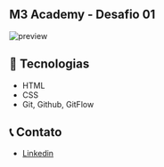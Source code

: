 ## M3 Academy - Desafio 01

![preview](<./src/imgs/desafio1.png>)

## 🔨 Tecnologias

-   HTML
-   CSS
-   Git, Github, GitFlow

## 📞 Contato

-   [Linkedin](https://www.linkedin.com/in/thiago-dutra-107b4a213)
